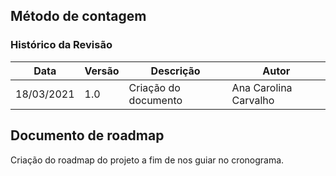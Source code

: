 ## Método de contagem

### Histórico da Revisão
| Data | Versão | Descrição | Autor |
|---|---|---|---|
| 18/03/2021| 1.0 |Criação do documento | Ana Carolina Carvalho |

## Documento de roadmap

Criação do roadmap do projeto a fim de nos guiar no cronograma.


